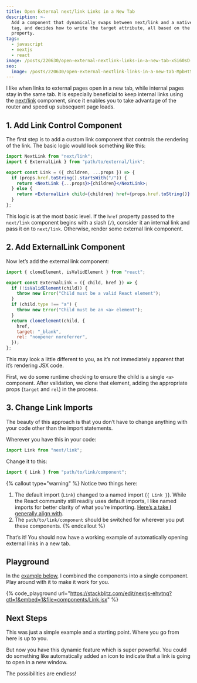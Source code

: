 ```yaml
---
title: Open External next/link Links in a New Tab
description: >-
  Add a component that dynamically swaps between next/link and a native anchor
  tag, and decides how to write the target attribute, all based on the href
  property.
tags:
  - javascript
  - nextjs
  - react
image: /posts/220630/open-external-nextlink-links-in-a-new-tab-xSi60sD-.png
seo:
  image: /posts/220630/open-external-nextlink-links-in-a-new-tab-MpbHt5xd--meta.png
---
```


I like when links to external pages open in a new tab, while internal pages stay in the same tab. It is especially beneficial to keep internal links using the [next/link](https://nextjs.org/docs/api-reference/next/link) component, since it enables you to take advantage of the router and speed up subsequent page loads.

## 1. Add Link Control Component

The first step is to add a custom link component that controls the rendering of the link. The basic logic would look something like this:

```jsx
import NextLink from "next/link";
import { ExternalLink } from "path/to/external/link";

export const Link = ({ children, ...props }) => {
  if (props.href.toString().startsWith("/")) {
    return <NextLink {...props}>{children}</NextLink>;
  } else {
    return <ExternalLink child={children} href={props.href.toString()} />;
  }
};
```

This logic is at the most basic level. If the `href` property passed to the `next/link` component begins with a slash (`/`), consider it an internal link and pass it on to `next/link`. Otherwise, render some external link component.

## 2. Add ExternalLink Component

Now let’s add the external link component:

```jsx
import { cloneElement, isValidElement } from "react";

export const ExternalLink = ({ child, href }) => {
  if (!isValidElement(child)) {
    throw new Error("Child must be a valid React element");
  }
  if (child.type !== "a") {
    throw new Error("Child must be an <a> element");
  }
  return cloneElement(child, {
    href,
    target: "_blank",
    rel: "noopener noreferrer",
  });
};
```

This may look a little different to you, as it’s not immediately apparent that it’s rendering JSX code.

First, we do some runtime checking to ensure the child is a single `<a>` component. After validation, we clone that element, adding the appropriate props (`target` and `rel`) in the process.

## 3. Change Link Imports

The beauty of this approach is that you don’t have to change anything with your code other than the import statements.

Wherever you have this in your code:

```jsx
import Link from "next/link";
```

Change it to this:

```jsx
import { Link } from "path/to/link/component";
```

{% callout type="warning" %}
Notice two things here:

1. The default import (`Link`) changed to a named import (`{ Link }`). While the React community still readily uses default imports, I like named imports for better clarity of what you’re importing. [Here’s a take I generally align with](https://mindsers.blog/post/javascript-named-imports-vs-default-imports/).
1. The `path/to/link/component` should be switched for wherever you put these components.
   {% endcallout %}

That’s it! You should now have a working example of automatically opening external links in a new tab.

## Playground

In the [example below](https://stackblitz.com/edit/nextjs-ehvtnq?file=components%2FLink.jsx,pages%2Findex.js), I combined the components into a single component. Play around with it to make it work for you.

{% code_playground url="https://stackblitz.com/edit/nextjs-ehvtnq?ctl=1&embed=1&file=components/Link.jsx" %}

## Next Steps

This was just a simple example and a starting point. Where you go from here is up to you.

But now you have this dynamic feature which is super powerful. You could do something like automatically added an icon to indicate that a link is going to open in a new window.

The possibilities are endless!
